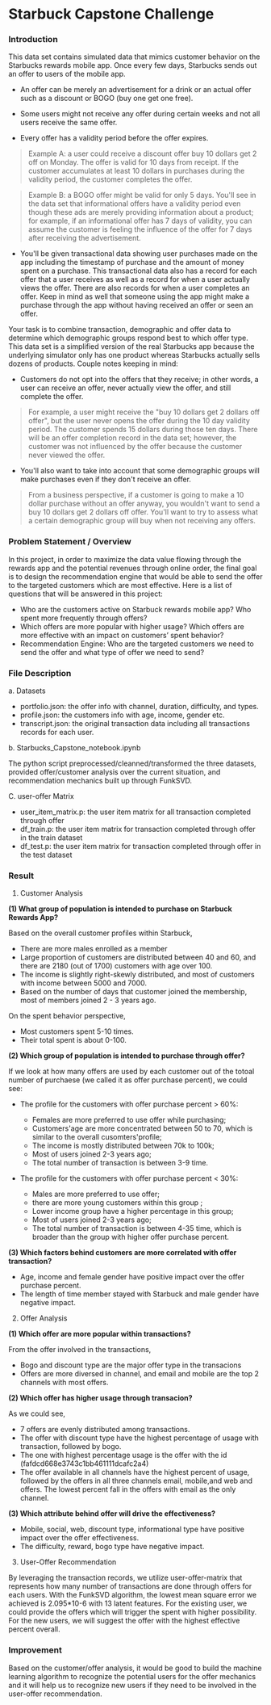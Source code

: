 # Starbuck Capstone Challenge

### Introduction

This data set contains simulated data that mimics customer behavior on the Starbucks rewards mobile app. Once every few days, Starbucks sends out an offer to users of the mobile app. 

- An offer can be merely an advertisement for a drink or an actual offer such as a discount or BOGO (buy one get one free). 

- Some users might not receive any offer during certain weeks and not all users receive the same offer.

- Every offer has a validity period before the offer expires. 

> Example A:  a user could receive a discount offer buy 10 dollars get 2 off on Monday. The offer is valid for 10 days from receipt. If the customer accumulates at least 10 dollars in purchases during the validity period, the customer completes the offer.

> Example B:  a BOGO offer might be valid for only 5 days. You'll see in the data set that informational offers have a validity period even though these ads are merely providing information about a product; for example, if an informational offer has 7 days of validity, you can assume the customer is feeling the influence of the offer for 7 days after receiving the advertisement.

- You'll be given transactional data showing user purchases made on the app including the timestamp of purchase and the amount of money spent on a purchase. This transactional data also has a record for each offer that a user receives as well as a record for when a user actually views the offer. There are also records for when a user completes an offer. Keep in mind as well that someone using the app might make a purchase through the app without having received an offer or seen an offer.

Your task is to combine transaction, demographic and offer data to determine which demographic groups respond best to which offer type. This data set is a simplified version of the real Starbucks app because the underlying simulator only has one product whereas Starbucks actually sells dozens of products. Couple notes keeping in mind:
- Customers do not opt into the offers that they receive; in other words, a user can receive an offer, never actually view the offer, and still complete the offer. 
> For example, a user might receive the "buy 10 dollars get 2 dollars off offer", but the user never opens the offer during the 10 day validity period. The customer spends 15 dollars during those ten days. There will be an offer completion record in the data set; however, the customer was not influenced by the offer because the customer never viewed the offer.

- You'll also want to take into account that some demographic groups will make purchases even if they don't receive an offer. 
> From a business perspective, if a customer is going to make a 10 dollar purchase without an offer anyway, you wouldn't want to send a buy 10 dollars get 2 dollars off offer. You'll want to try to assess what a certain demographic group will buy when not receiving any offers.

### Problem Statement / Overview

In this project, in order to maximize the data value flowing through the rewards app and the potential revenues through online order, the final goal is to design the recommendation engine that would be able to send the offer to the targeted customers which are most effective.
Here is a list of questions that will be answered in this project:

- Who are the customers active on Starbuck rewards mobile app? Who spent more frequently through offers?
- Which offers are more popular with higher usage? Which offers are more effective with an impact on customers’ spent behavior?
- Recommendation Engine: Who are the targeted customers we need to send the offer and what type of offer we need to send?

### File Description
a. Datasets
- portfolio.json: the offer info with channel, duration, difficulty, and types.
- profile.json: the customers info with age, income, gender etc.
- transcript.json: the original transaction data including all transactions records for each user.

b. Starbucks_Capstone_notebook.ipynb

The python script preprocessed/cleanned/transformed the three datasets, provided offer/customer analysis over the current situation, and recommendation mechanics built up through FunkSVD.

C. user-offer Matrix

- user_item_matrix.p: the user item matrix for all transaction completed through offer
- df_train.p: the user item matrix for transaction completed through offer in the train dataset
- df_test.p: the user item matrix for transaction completed through offer in the test dataset

### Result

1. Customer Analysis

**(1) What group of population is intended to purchase on Starbuck Rewards App?**

Based on the overall customer profiles within Starbuck,
- There are more males enrolled as a member
- Large proportion of customers are distributed between 40 and 60, and there are 2180 (out of 1700) customers with age over 100.
- The income is slightly right-skewly distributed, and most of customers with income between 5000 and 7000.
- Based on the number of days that customer joined the membership, most of members joined 2 - 3 years ago.

On the spent behavior perspective,
- Most customers spent 5-10 times.
- Their total spent is about 0-100.

**(2) Which group of population is intended to purchase through offer?**

If we look at how many offers are used by each customer out of the totoal number of purchaese (we called it as offer purchase percent), we could see:
- The profile for the customers with offer purchase percent > 60%:
    - Females are more preferred to use offer while purchasing;
    - Customers'age are more concentrated between 50 to 70, which is similar to the overall cusomters'profile;
    - The income is mostly distributed between 70k to 100k;
    - Most of users joined 2-3 years ago;
    - The total number of transaction is between 3-9 time.
    
    
- The profile for the customers with offer purchase percent < 30%:
    - Males are more preferred to use offer;
    - there are more young customers within this group ;
    - Lower income group have a higher percentage in this group;
    - Most of users joined 2-3 years ago;
    - The total number of transaction is between 4-35 time, which is broader than the group with higher offer purchase percent.
    
**(3) Which factors behind customers are more correlated with offer transaction?**

- Age, income and female gender have positive impact over the offer purchase percent.
- The length of time member stayed with Starbuck and male gender have negative impact.

2. Offer Analysis

**(1) Which offer are more popular within transactions?**

From the offer involved in the transactions,
- Bogo and discount type are the major offer type in the transacions
- Offers are more diversed in channel, and email and mobile are the top 2 channels with most offers.

**(2) Which offer has higher usage through transacion?**

As we could see, 
- 7 offers are evenly distributed among transactions.
- The offer with discount type have the highest percentage of usage with transaction, followed by bogo.
- The one with highest percentage usage is the offer with the id (fafdcd668e3743c1bb461111dcafc2a4)
- The offer available in all channels have the highest percent of usage, followed by the offers in  all three channels email, mobile,and web and offers. The lowest percent fall in the offers with email as the only channel.

**(3) Which attribute behind offer will drive the effectiveness?**

- Mobile, social, web, discount type, informational type have positive impact over the offer effectiveness.
- The difficulty, reward, bogo type have negative impact.

3. User-Offer Recommendation 

By leveraging the transaction records, we utilize user-offer-matrix that represents how many number of transactions are done through offers for each users. With the FunkSVD algorithm, the lowest mean square error we achieved is 2.095*10-6 with 13 latent features. For the existing user, we could provide the offers which will trigger the spent with higher possibility. For the new users, we will suggest the offer with the highest effective percent overall.

### Improvement
Based on the customer/offer analysis, it would be good to build the machine learning algorithm to recognize the potential users for the offer mechanics and it will help us to recognize new users if they need to be involved in the user-offer recommendation.
